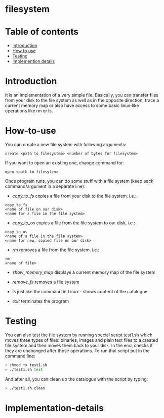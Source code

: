 # filesystem

# Table of contents

* [Introduction](https://github.com/culring/filesystem/blob/master/README.md#introduction)
* [How to use](https://github.com/culring/filesystem/blob/master/README.md#how-to-use)
* [Testing](https://github.com/culring/filesystem/blob/master/README.md#testing)
* [Implemention details](https://github.com/culring/filesystem/blob/master/README.md#implementation-details)

# Introduction

It is an implementation of a very simple file. Basically, you can transfer files from your disk to the file system as well as in the opposite direction, trace a current memory map or also have access to some basic linux-like operations like rm or ls.

# How-to-use

You can create a new file system with following arguments:

```
create <path to filesystem> <number of bytes for filesystem>
```

If you want to open an existing one, change command for:

```
open <path to filesytem> 
```

Once program runs, you can do some stuff with a file system (keep each command/argument in a separate line):

- _copy_to_fs_ copies a file from your disk to the file system, i.e.:

```
copy_to_fs 
<name of file on our disk>
<name for a file in the file system>
```

- _copy_to_os_ copies a file from the file system to our disk, i.e.:

```
copy_to_os
<name of a file in the file system>
<name for new, copied file on our disk>
```

- _rm_ removes a file from the file system, i.e.:

```
rm
<name of file>
```

- _show_memory_map_ displays a current memory map of the file system

- _remove_fs_ removes a file system

- _ls_ just like the command in Linux - shows content of the catalogue

- _exit_ terminates the program
  
# Testing

You can also test the file system by running special script test1.sh which moves three types of files: binaries, images and plain text files to a created file system and then moves them back to your disk. In the end, checks if they are unchanged after those operations. To run that script put in the command line:

```bash
> chmod +x test1.sh
> ./test1.sh test	
```
	
And after all, you can clean up the catalogue with the script by typing:
	
```bash
> ./test1.sh clean
```

# Implementation-details

